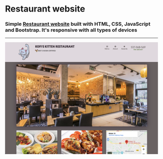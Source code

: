 # Restaurant website
### Simple [Restaurant website](https://krzliszka.github.io/restaurant-website/Restaurant/) built with HTML, CSS, JavaScript and Bootstrap. It's responsive with all types of devices
---

![Alt text](Restaurant/1.png?raw=true )


